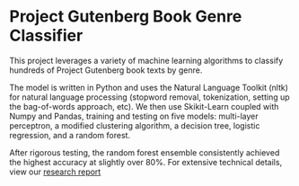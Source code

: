 # Project Gutenberg Book Genre Classifier

This project leverages a variety of machine learning algorithms to classify hundreds of Project Gutenberg book texts by genre.

The model is written in Python and uses the Natural Language Toolkit (nltk) for natural language processing (stopword removal, tokenization, setting up the bag-of-words approach, etc). We then use Skikit-Learn coupled with Numpy and Pandas, training and testing on five models: multi-layer perceptron, a modified clustering algorithm, a decision tree, logistic regression, and a random forest.

After rigorous testing, the random forest ensemble consistently achieved the highest accuracy at slightly over 80%. For extensive technical details, view our [research report](doc/ResearchProject.pdf)
